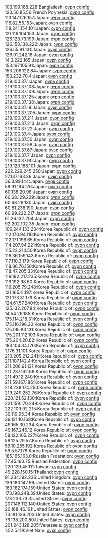 103.199.168.228:Bangladesh: [ovpn config](vpn/103_199_168_228.ovpn)  
123.50.85.56:French Polynesia: [ovpn config](vpn/123_50_85_56.ovpn)  
113.147.126.157:Japan: [ovpn config](vpn/113_147_126_157.ovpn)  
116.82.55.153:Japan: [ovpn config](vpn/116_82_55_153.ovpn)  
118.241.154.101:Japan: [ovpn config](vpn/118_241_154_101.ovpn)  
121.119.104.153:Japan: [ovpn config](vpn/121_119_104_153.ovpn)  
126.123.73.199:Japan: [ovpn config](vpn/126_123_73_199.ovpn)  
126.153.138.222:Japan: [ovpn config](vpn/126_153_138_222.ovpn)  
126.55.91.131:Japan: [ovpn config](vpn/126_55_91_131.ovpn)  
126.91.242.16:Japan: [ovpn config](vpn/126_91_242_16.ovpn)  
14.3.222.165:Japan: [ovpn config](vpn/14_3_222_165.ovpn)  
153.167.105.91:Japan: [ovpn config](vpn/153_167_105_91.ovpn)  
153.206.122.84:Japan: [ovpn config](vpn/153_206_122_84.ovpn)  
153.232.70.4:Japan: [ovpn config](vpn/153_232_70_4.ovpn)  
219.100.37.1:Japan: [ovpn config](vpn/219_100_37_1.ovpn)  
219.100.37.108:Japan: [ovpn config](vpn/219_100_37_108.ovpn)  
219.100.37.109:Japan: [ovpn config](vpn/219_100_37_109.ovpn)  
219.100.37.125:Japan: [ovpn config](vpn/219_100_37_125.ovpn)  
219.100.37.138:Japan: [ovpn config](vpn/219_100_37_138.ovpn)  
219.100.37.19:Japan: [ovpn config](vpn/219_100_37_19.ovpn)  
219.100.37.205:Japan: [ovpn config](vpn/219_100_37_205.ovpn)  
219.100.37.211:Japan: [ovpn config](vpn/219_100_37_211.ovpn)  
219.100.37.213:Japan: [ovpn config](vpn/219_100_37_213.ovpn)  
219.100.37.22:Japan: [ovpn config](vpn/219_100_37_22.ovpn)  
219.100.37.4:Japan: [ovpn config](vpn/219_100_37_4.ovpn)  
219.100.37.50:Japan: [ovpn config](vpn/219_100_37_50.ovpn)  
219.100.37.58:Japan: [ovpn config](vpn/219_100_37_58.ovpn)  
219.100.37.67:Japan: [ovpn config](vpn/219_100_37_67.ovpn)  
219.100.37.7:Japan: [ovpn config](vpn/219_100_37_7.ovpn)  
219.100.37.90:Japan: [ovpn config](vpn/219_100_37_90.ovpn)  
219.120.188.101:Japan: [ovpn config](vpn/219_120_188_101.ovpn)  
222.229.245.250:Japan: [ovpn config](vpn/222_229_245_250.ovpn)  
27.137.163.36:Japan: [ovpn config](vpn/27_137_163_36.ovpn)  
36.3.99.144:Japan: [ovpn config](vpn/36_3_99_144.ovpn)  
58.91.194.176:Japan: [ovpn config](vpn/58_91_194_176.ovpn)  
60.138.20.98:Japan: [ovpn config](vpn/60_138_20_98.ovpn)  
60.68.129.229:Japan: [ovpn config](vpn/60_68_129_229.ovpn)  
60.68.29.130:Japan: [ovpn config](vpn/60_68_29_130.ovpn)  
60.81.238.190:Japan: [ovpn config](vpn/60_81_238_190.ovpn)  
60.99.222.217:Japan: [ovpn config](vpn/60_99_222_217.ovpn)  
61.26.132.204:Japan: [ovpn config](vpn/61_26_132_204.ovpn)  
92.202.102.35:Japan: [ovpn config](vpn/92_202_102_35.ovpn)  
106.244.133.234:Korea Republic of: [ovpn config](vpn/106_244_133_234.ovpn)  
112.170.94.116:Korea Republic of: [ovpn config](vpn/112_170_94_116.ovpn)  
112.171.196.65:Korea Republic of: [ovpn config](vpn/112_171_196_65.ovpn)  
114.207.94.221:Korea Republic of: [ovpn config](vpn/114_207_94_221.ovpn)  
115.22.214.50:Korea Republic of: [ovpn config](vpn/115_22_214_50.ovpn)  
116.36.159.143:Korea Republic of: [ovpn config](vpn/116_36_159_143.ovpn)  
117.110.3.179:Korea Republic of: [ovpn config](vpn/117_110_3_179.ovpn)  
118.36.76.150:Korea Republic of: [ovpn config](vpn/118_36_76_150.ovpn)  
118.47.205.33:Korea Republic of: [ovpn config](vpn/118_47_205_33.ovpn)  
119.192.217.235:Korea Republic of: [ovpn config](vpn/119_192_217_235.ovpn)  
119.192.98.60:Korea Republic of: [ovpn config](vpn/119_192_98_60.ovpn)  
119.205.79.248:Korea Republic of: [ovpn config](vpn/119_205_79_248.ovpn)  
121.165.11.197:Korea Republic of: [ovpn config](vpn/121_165_11_197.ovpn)  
121.173.31.179:Korea Republic of: [ovpn config](vpn/121_173_31_179.ovpn)  
124.61.57.240:Korea Republic of: [ovpn config](vpn/124_61_57_240.ovpn)  
125.132.207.84:Korea Republic of: [ovpn config](vpn/125_132_207_84.ovpn)  
14.54.26.185:Korea Republic of: [ovpn config](vpn/14_54_26_185.ovpn)  
175.114.218.31:Korea Republic of: [ovpn config](vpn/175_114_218_31.ovpn)  
175.116.196.30:Korea Republic of: [ovpn config](vpn/175_116_196_30.ovpn)  
175.195.83.131:Korea Republic of: [ovpn config](vpn/175_195_83_131.ovpn)  
175.201.112.103:Korea Republic of: [ovpn config](vpn/175_201_112_103.ovpn)  
175.204.20.82:Korea Republic of: [ovpn config](vpn/175_204_20_82.ovpn)  
183.104.34.126:Korea Republic of: [ovpn config](vpn/183_104_34_126.ovpn)  
1.176.31.101:Korea Republic of: [ovpn config](vpn/1_176_31_101.ovpn)  
210.205.212.241:Korea Republic of: [ovpn config](vpn/210_205_212_241.ovpn)  
211.107.142.4:Korea Republic of: [ovpn config](vpn/211_107_142_4.ovpn)  
211.206.91.131:Korea Republic of: [ovpn config](vpn/211_206_91_131.ovpn)  
211.237.162.68:Korea Republic of: [ovpn config](vpn/211_237_162_68.ovpn)  
211.49.12.240:Korea Republic of: [ovpn config](vpn/211_49_12_240.ovpn)  
211.59.167.186:Korea Republic of: [ovpn config](vpn/211_59_167_186.ovpn)  
218.238.174.250:Korea Republic of: [ovpn config](vpn/218_238_174_250.ovpn)  
219.249.252.76:Korea Republic of: [ovpn config](vpn/219_249_252_76.ovpn)  
220.121.52.130:Korea Republic of: [ovpn config](vpn/220_121_52_130.ovpn)  
221.159.170.249:Korea Republic of: [ovpn config](vpn/221_159_170_249.ovpn)  
222.109.92.215:Korea Republic of: [ovpn config](vpn/222_109_92_215.ovpn)  
39.119.95.34:Korea Republic of: [ovpn config](vpn/39_119_95_34.ovpn)  
39.121.10.168:Korea Republic of: [ovpn config](vpn/39_121_10_168.ovpn)  
49.165.30.234:Korea Republic of: [ovpn config](vpn/49_165_30_234.ovpn)  
49.167.246.12:Korea Republic of: [ovpn config](vpn/49_167_246_12.ovpn)  
58.122.105.227:Korea Republic of: [ovpn config](vpn/58_122_105_227.ovpn)  
58.125.29.57:Korea Republic of: [ovpn config](vpn/58_125_29_57.ovpn)  
59.10.255.192:Korea Republic of: [ovpn config](vpn/59_10_255_192.ovpn)  
59.5.57.178:Korea Republic of: [ovpn config](vpn/59_5_57_178.ovpn)  
185.165.163.0:Russian Federation: [ovpn config](vpn/185_165_163_0.ovpn)  
77.45.160.75:Russian Federation: [ovpn config](vpn/77_45_160_75.ovpn)  
220.129.45.111:Taiwan: [ovpn config](vpn/220_129_45_111.ovpn)  
49.228.150.15:Thailand: [ovpn config](vpn/49_228_150_15.ovpn)  
91.234.192.236:United Kingdom: [ovpn config](vpn/91_234_192_236.ovpn)  
139.180.147.96:United States: [ovpn config](vpn/139_180_147_96.ovpn)  
163.182.174.159:United States: [ovpn config](vpn/163_182_174_159.ovpn)  
173.198.248.39:United States: [ovpn config](vpn/173_198_248_39.ovpn)  
173.233.73.3:United States: [ovpn config](vpn/173_233_73_3.ovpn)  
207.148.112.140:United States: [ovpn config](vpn/207_148_112_140.ovpn)  
20.168.46.161:United States: [ovpn config](vpn/20_168_46_161.ovpn)  
73.181.136.203:United States: [ovpn config](vpn/73_181_136_203.ovpn)  
76.138.200.80:United States: [ovpn config](vpn/76_138_200_80.ovpn)  
201.243.128.205:Venezuela: [ovpn config](vpn/201_243_128_205.ovpn)  
1.52.5.119:Viet Nam: [ovpn config](vpn/1_52_5_119.ovpn)  
